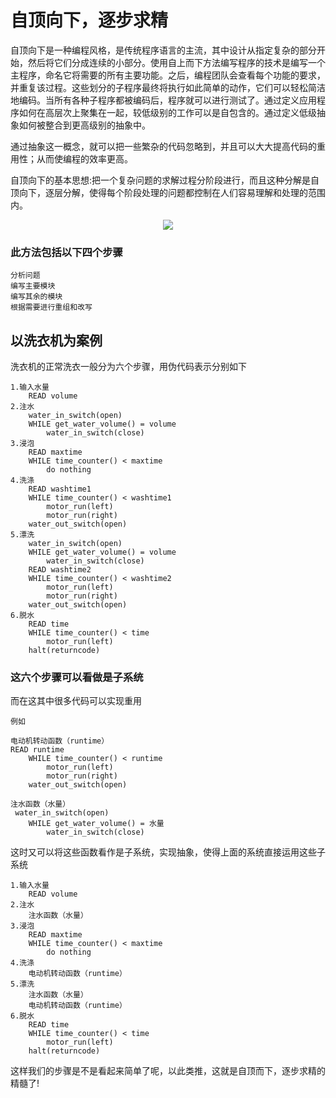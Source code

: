# 自顶向下，逐步求精
自顶向下是一种编程风格，是传统程序语言的主流，其中设计从指定复杂的部分开始，然后将它们分成连续的小部分。使用自上而下方法编写程序的技术是编写一个主程序，命名它将需要的所有主要功能。之后，编程团队会查看每个功能的要求，并重复该过程。这些划分的子程序最终将执行如此简单的动作，它们可以轻松简洁地编码。当所有各种子程序都被编码后，程序就可以进行测试了。通过定义应用程序如何在高层次上聚集在一起，较低级别的工作可以是自包含的。通过定义低级抽象如何被整合到更高级别的抽象中。

通过抽象这一概念，就可以把一些繁杂的代码忽略到，并且可以大大提高代码的重用性；从而使编程的效率更高。

自顶向下的基本思想:把一个复杂问题的求解过程分阶段进行，而且这种分解是自顶向下，逐层分解，使得每个阶段处理的问题都控制在人们容易理解和处理的范围内。
<div align="center"><img src="https://timgsa.baidu.com/timg?image&quality=80&size=b9999_10000&sec=1541937891708&di=6f0dd3da5b797677f9c12e2f5d73bf20&imgtype=0&src=http%3A%2F%2Fimg.2cto.com%2FCollfiles%2F20171129%2F201711290929375.jpg"></div>

### 此方法包括以下四个步骤
 
    分析问题    
    编写主要模块
    编写其余的模块
    根据需要进行重组和改写

## 以洗衣机为案例

洗衣机的正常洗衣一般分为六个步骤，用伪代码表示分别如下
    
    1.输入水量
        READ volume
    2.注水
        water_in_switch(open)
        WHILE get_water_volume() = volume
            water_in_switch(close)
    3.浸泡
        READ maxtime
        WHILE time_counter() < maxtime
            do nothing
    4.洗涤
        READ washtime1
        WHILE time_counter() < washtime1
            motor_run(left)
            motor_run(right)
        water_out_switch(open) 
    5.漂洗
        water_in_switch(open)
        WHILE get_water_volume() = volume
            water_in_switch(close)
        READ washtime2
        WHILE time_counter() < washtime2
            motor_run(left)
            motor_run(right)
        water_out_switch(open) 
    6.脱水
        READ time
        WHILE time_counter() < time
            motor_run(left)
        halt(returncode)

### 这六个步骤可以看做是子系统
而在这其中很多代码可以实现重用
    
    例如

    电动机转动函数（runtime）
    READ runtime
        WHILE time_counter() < runtime
            motor_run(left)
            motor_run(right)
        water_out_switch(open) 
    
    注水函数（水量）
     water_in_switch(open)
        WHILE get_water_volume() = 水量
            water_in_switch(close)

这时又可以将这些函数看作是子系统，实现抽象，使得上面的系统直接运用这些子系统

    1.输入水量
        READ volume
    2.注水
        注水函数（水量）
    3.浸泡
        READ maxtime
        WHILE time_counter() < maxtime
            do nothing
    4.洗涤
        电动机转动函数（runtime）
    5.漂洗
        注水函数（水量）
        电动机转动函数（runtime）
    6.脱水
        READ time
        WHILE time_counter() < time
            motor_run(left)
        halt(returncode)

这样我们的步骤是不是看起来简单了呢，以此类推，这就是自顶而下，逐步求精的精髓了!